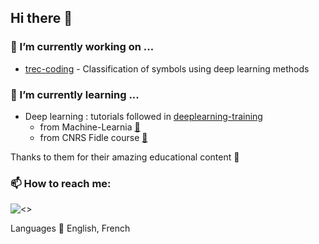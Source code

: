 ## Hi there 👋

### 🔭 I’m currently working on ...

* [trec-coding](https://github.com/csdevignes/trec-coding) - Classification of symbols using deep learning methods

### 🌱 I’m currently learning ...

* Deep learning : tutorials followed in [deeplearning-training](https://github.com/csdevignes/deeplearning-training)
  * from Machine-Learnia [📌](https://github.com/MachineLearnia)
  * from CNRS Fidle course [📌](https://fidle.cnrs.fr/w3/)

Thanks to them for their amazing educational content 🙌

### 📫 How to reach me: 

![<>](https://img.shields.io/badge/Profile-white?logo=linkedin&logoColor=%230A66C2&link=[https%3A%2F%2Fwww.linkedin.com%2Fin%2Fclaire-sophie-devignes%2F])

Languages 💬 English, French

